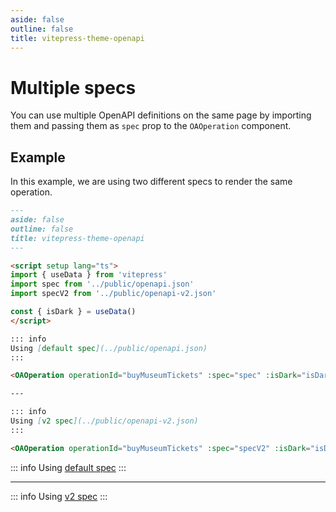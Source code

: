 ```yaml
---
aside: false
outline: false
title: vitepress-theme-openapi
---
```


# Multiple specs

You can use multiple OpenAPI definitions on the same page by importing them and passing them as `spec` prop to the `OAOperation` component.

## Example

In this example, we are using two different specs to render the same operation.

```markdown
---
aside: false
outline: false
title: vitepress-theme-openapi
---

<script setup lang="ts">
import { useData } from 'vitepress'
import spec from '../public/openapi.json'
import specV2 from '../public/openapi-v2.json'

const { isDark } = useData()
</script>

::: info
Using [default spec](../public/openapi.json)
:::

<OAOperation operationId="buyMuseumTickets" :spec="spec" :isDark="isDark" />

---

::: info
Using [v2 spec](../public/openapi-v2.json)
:::

<OAOperation operationId="buyMuseumTickets" :spec="specV2" :isDark="isDark" />
```

<script setup lang="ts">
import { useData } from 'vitepress'
import spec from '../public/openapi.json'
import specV2 from '../public/openapi-v2.json'

const { isDark } = useData()
</script>

::: info
Using [default spec](../public/openapi.json)
:::

<OAOperation operationId="buyMuseumTickets" :spec="spec" :isDark="isDark" />

---

::: info
Using [v2 spec](../public/openapi-v2.json)
:::

<OAOperation operationId="buyMuseumTickets" :spec="specV2" :isDark="isDark" />
